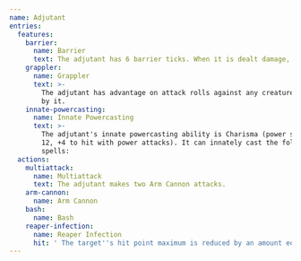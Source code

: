 ```yaml
---
name: Adjutant
entries:
  features:
    barrier:
      name: Barrier
      text: The adjutant has 6 barrier ticks. When it is dealt damage, remove one barrier tick and reduce the damage by 1d8.
    grappler:
      name: Grappler
      text: >-
        The adjutant has advantage on attack rolls against any creature grappled
        by it.
    innate-powercasting:
      name: Innate Powercasting
      text: >-
        The adjutant's innate powercasting ability is Charisma (power save DC
        12, +4 to hit with power attacks). It can innately cast the following
        spells:
  actions:
    multiattack:
      name: Multiattack
      text: The adjutant makes two Arm Cannon attacks.
    arm-cannon:
      name: Arm Cannon
    bash:
      name: Bash
    reaper-infection:
      name: Reaper Infection
      hit: ' The target''s hit point maximum is reduced by an amount equal to the necrotic damage taken'
---
```

